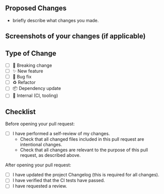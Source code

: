 ## Proposed Changes

- briefly describe what changes you made.

## Screenshots of your changes (if applicable)

## Type of Change

- [ ] 🚨 Breaking change
- [ ] ✨ New feature
- [ ] 🐛 Bug fix
- [ ] ♻️ Refactor
- [ ] 📦 Dependency update
- [ ] 🔧 Internal (CI, tooling)

## Checklist

Before opening your pull request:

- [ ] I have performed a self-review of my changes.
  - Check that all changed files included in this pull request are intentional changes.
  - Check that all changes are relevant to the purpose of this pull request, as described above.

After opening your pull request:

- [ ] I have updated the project Changelog (this is required for all changes).
- [ ] I have verified that the CI tests have passed.
- [ ] I have requested a review.
